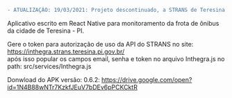 
```diff
- ATUALIZAÇÃO: 19/03/2021: Projeto descontinuado, a STRANS de Teresina - PI desativou a API que fornecia os dados em tempo real da frota da cidade durante os primeiros meses de pandemia, mediante a redução da circulação de ônibus na cidade. Até o momento não consegui informações se há planos para reativação da API.
```


Aplicativo escrito em React Native para monitoramento da frota de ônibus da cidade de Teresina - PI.</br>

Gere o token para autorização de uso da API do STRANS no site: https://inthegra.strans.teresina.pi.gov.br/ </br>
após isso popular os campos email, senha e token no arquivo Inthegra.js no path: src/services/Inthegra.js</br>


Donwload do APK versão: 0.6.2: https://drive.google.com/open?id=1N4B88wNTr7KzkfJEuV7bDEv6pPCKCktR</br>
